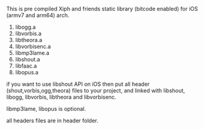 This is pre compiled Xiph and friends static library (bitcode enabled) for iOS (armv7 and arm64) arch. 

1. libogg.a
2. libvorbis.a
3. libtheora.a
4. libvorbisenc.a
5. libmp3lame.a
6. libshout.a
7. libfaac.a <non free>
8. libopus.a

if you want to use libshout API on iOS then put all header (shout,vorbis,ogg,theora) files to your project, and linked with libshout, libogg, libvorbis, libtheora and libvorbisenc.

libmp3lame, libopus is optional.

all headers files are in header folder.

